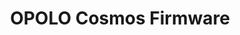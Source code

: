 ---
layout: 9999
title: OPOLO Cosmos Firmware
owner: OPOLO Limited
license: MIT
site: http://www.opolo.io/
source: http://github.com/OPOLO-Ltd/
---